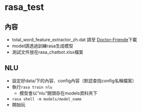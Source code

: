 # rasa_test
## 內容
* total_word_feature_extractor_zh.dat 請至 [Doctor-Friende](https://github.com/pengyou200902/Doctor-Friende)下載
* model請透過訓練rasa生成模型
* 測試文件放在rasa_chatbot.xlsx檔案
## NLU
* 設定好data/下的內容、config內容（默認查找config名稱檔案）
* 執行`rasa train nlu`
    * 模型會以“nlu”開頭存在models資料夾下
* `rasa shell -m models/model_name`
* 開始玩
